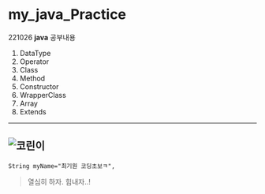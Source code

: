 # my_java_Practice
221026 **java** 공부내용
1. DataType
1. Operator
1. Class
1. Method
1. Constructor
1. WrapperClass
1. Array
1. Extends

---
![코린이](https://img1.daumcdn.net/thumb/R1280x0/?scode=mtistory2&fname=https%3A%2F%2Fblog.kakaocdn.net%2Fdn%2FdYX6k8%2FbtrzbGT2KT4%2FILq2pR7eNiWzknVETKCGR0%2Fimg.jpg)
---


`String myName="최기원 코딩초보ㅋ",`

> 열심히 하자. 힘내자..!
